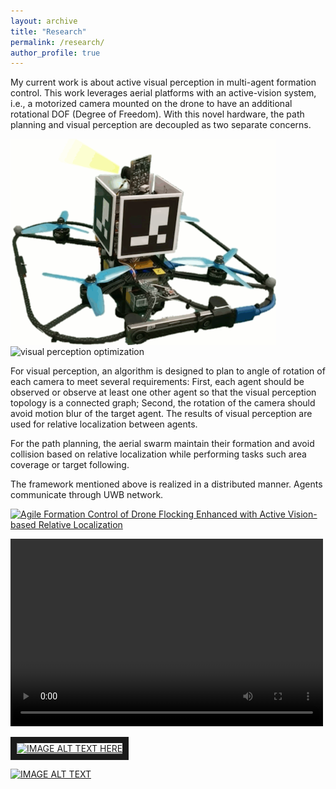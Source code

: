 ```yaml
---
layout: archive
title: "Research"
permalink: /research/
author_profile: true
---
```


My current work is about active visual perception in multi-agent formation control. This work leverages aerial platforms with an active-vision system, i.e., a motorized camera mounted on the drone to have an additional rotational DOF (Degree of Freedom). With this novel hardware, the path planning and visual perception are decoupled as two separate concerns. 

 <img src="/images/active-vision-system.gif" width = "425" height = "330" alt="active-vision system" align=center />
 <img src="/images/opt-vision.gif" width = "330" height = "330" alt="visual perception optimization" align=center />


For visual perception, an algorithm is designed to plan to angle of rotation of each camera to meet several requirements: First, each agent should be observed or observe at least one other agent so that the visual perception topology is a connected graph; Second, the rotation of the camera should avoid motion blur of the target agent. The results of visual perception are used for relative localization between agents.

For the path planning, the aerial swarm maintain their formation and avoid collision based on relative localization while performing tasks such area coverage or target following. 

The framework mentioned above is realized in a distributed manner. Agents communicate through UWB network.

[![Agile Formation Control of Drone Flocking Enhanced with Active Vision-based Relative Localization](https://img.youtube.com/vi/pyMY54b_c-4/0.jpg)](https://youtu.be/pyMY54b_c-4 "Agile Formation Control of Drone Flocking Enhanced with Active Vision-based Relative Localization")

<video src="https://www.youtube.com/watch?v=pyMY54b_c-4" controls="controls" width="500" height="300">video not support! </video>

<a href="http://www.youtube.com/watch?feature=player_embedded&v=R0uufIdWCD4
" target="_blank"><img src="http://img.youtube.com/vi/R0uufIdWCD4/0.jpg" 
alt="IMAGE ALT TEXT HERE" width="240" height="180" border="10" /></a>

[![IMAGE ALT TEXT](http://img.youtube.com/vi/GzdKMVn8avo/0.jpg)](https://www.youtube.com/embed/GzdKMVn8avo "CameraMaster")
